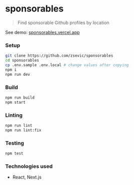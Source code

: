# sponsorables

> Find sponsorable Github profiles by location

See demo: [sponsorables.vercel.app](https://sponsorables.vercel.app/)

### Setup

```bash
git clone https://github.com/zsevic/sponsorables
cd sponsorables
cp .env.sample .env.local # change values after copying
npm i
npm run dev
```

### Build

```bash
npm run build
npm start
```

### Linting

```bash
npm run lint
npm run lint:fix
```

### Testing

```bash
npm test
```

### Technologies used

- React, Next.js
